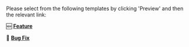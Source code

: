 Please select from the following templates by clicking 'Preview' and then the relevant link:

🆕 [**Feature**](?expand=1&template=feature.md)

🐛 [**Bug Fix**](?expand=1&template=bug_fix.md)
